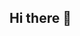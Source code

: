 ## Hi there 👋

<!--
**marcelo9016/marcelo9016** is a ✨ _special_ ✨ repository because its `README.md` (this file) appears on your GitHub profile.

Here are some ideas to get you started:

- 🔭 I’m currently working on my improving my knowledge in data analytics
- 🌱 I’m currently learning tool like SQL, Tableau, Power BI and Python
- 👯 I’m looking to collaborate on a job who help me to develop all my skills
- 🤔 I’m looking for help with opportunities to grow in this wonderful world of data
- 💬 Ask me about my abilities and how can we help us together
- 📫 How to reach me: marcelo9016@gmail.com
- ⚡ Fun fact: everytime I start to work I prepare a cup of coffee but frequently forget it and the coffee get cold-->
